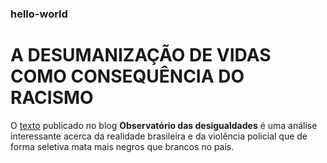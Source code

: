 ### hello-world

# A DESUMANIZAÇÃO DE VIDAS COMO CONSEQUÊNCIA DO RACISMO 

O [texto](http://observatoriodesigualdades.fjp.mg.gov.br/?p=1069&fbclid=IwAR11CKgeklXyhpEKax-b40L6uoxXeAcY3eBQTzt9pKB0onocXNOahw1lUvs) publicado no blog **Observatório das desigualdades** é uma análise interessante acerca da realidade brasileira e da violência policial que de forma seletiva mata mais negros que brancos no país. 
